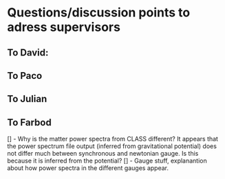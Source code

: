 # Questions/discussion points to adress supervisors

## To David:

## To Paco

## To Julian

## To Farbod 
[] - Why is the matter power spectra from CLASS different? It appears that the power spectrum file output (inferred from gravitational potential) does not differ much between synchronous and newtonian gauge. Is this because it is inferred from the potential?
[] - Gauge stuff, explanantion about how power spectra in the different gauges appear. 